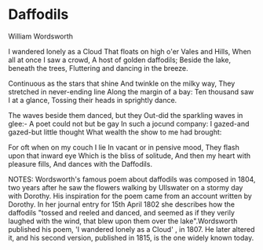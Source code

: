 # Daffodils

William Wordsworth

I wandered lonely as a Cloud
That floats on high o'er Vales and Hills,
When all at once I saw a crowd,
A host of golden daffodils;
Beside the lake, beneath the trees,
Fluttering and dancing in the breeze.

Continuous as the stars that shine
And twinkle on the milky way,
They stretched in never-ending line
Along the margin of a bay:
Ten thousand saw I at a glance,
Tossing their heads in sprightly dance.

The waves beside them danced, but they
Out-did the sparkling waves in glee:-
A poet could not but be gay
In such a jocund company:
I gazed-and gazed-but little thought
What wealth the show to me had brought:

For oft when on my couch I lie
In vacant or in pensive mood,
They flash upon that inward eye
Which is the bliss of solitude,
And then my heart with pleasure fills,
And dances with the Daffodils.
 
NOTES:
Wordsworth's famous poem about daffodils was composed in 1804, two years after he saw the flowers walking by Ullswater on a stormy day with Dorothy. His inspiration for the poem came from an account written by Dorothy. In her journal entry for 15th April 1802 she describes how the daffodils "tossed and reeled and danced, and seemed as if they verily laughed with the wind, that blew upon them over the lake".Wordsworth published his poem, 'I wandered lonely as a Cloud' , in 1807. He later altered it, and his second version, published in 1815, is the one widely known today.
